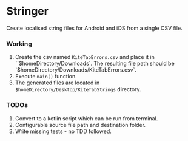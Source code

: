 # Stringer
Create localised string files for Android and iOS from a single CSV file.


### Working
1. Create the csv named `KiteTabErrors.csv` and place it in ``$homeDirectory/Downloads`. The resulting file path should be `$homeDirectory/Downloads/KiteTabErrors.csv`.
2. Execute `main()` function.
3. The generated files are located in `$homeDirectory/Desktop/KiteTabStrings` directory.


### TODOs
1. Convert to a kotlin script which can be run from terminal.
2. Configurable source file path and destination folder.
3. Write missing tests - no TDD followed.
